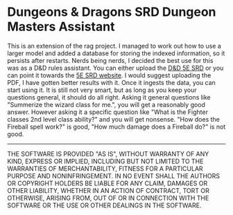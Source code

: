 # Dungeons & Dragons SRD Dungeon Masters Assistant

This is an extension of the rag project. I managed to work out how to use a larger model and added a database for storing the indexed information, so it persists after restarts. Nerds being nerds, I decided the best use for this was as a D&D rules assistant. You can either upload the [D&D 5E SRD](https://media.wizards.com/2016/downloads/DND/SRD-OGL_V5.1.pdf) or you can point it towards the [5E SRD website](https://www.5esrd.com/). I would suggest uploading the PDF, I have gotten better results with it. Once it ingests the data, you can start using it. It is still not very smart, but as long as you keep your questions general, it should do all right. Asking it general questions like "Summerize the wizard class for me.", you will get a reasonably good answer. However asking it a specific question like "What is the Fighter classes 2nd level class ability?" and you will get nonsense. "How does the Fireball spell work?" is good, "How much damage does a Fireball do?" is not good. 


----------

THE SOFTWARE IS PROVIDED "AS IS", WITHOUT WARRANTY OF ANY KIND, EXPRESS OR
IMPLIED, INCLUDING BUT NOT LIMITED TO THE WARRANTIES OF MERCHANTABILITY,
FITNESS FOR A PARTICULAR PURPOSE AND NONINFRINGEMENT. IN NO EVENT SHALL THE
AUTHORS OR COPYRIGHT HOLDERS BE LIABLE FOR ANY CLAIM, DAMAGES OR OTHER
LIABILITY, WHETHER IN AN ACTION OF CONTRACT, TORT OR OTHERWISE, ARISING FROM,
OUT OF OR IN CONNECTION WITH THE SOFTWARE OR THE USE OR OTHER DEALINGS IN THE
SOFTWARE.

